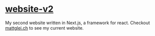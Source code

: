 # [website-v2](https://v2.mattglei.ch)

My second website written in Next.js, a framework for react. Checkout [mattglei.ch](https://mattglei.ch) to see my current website.


